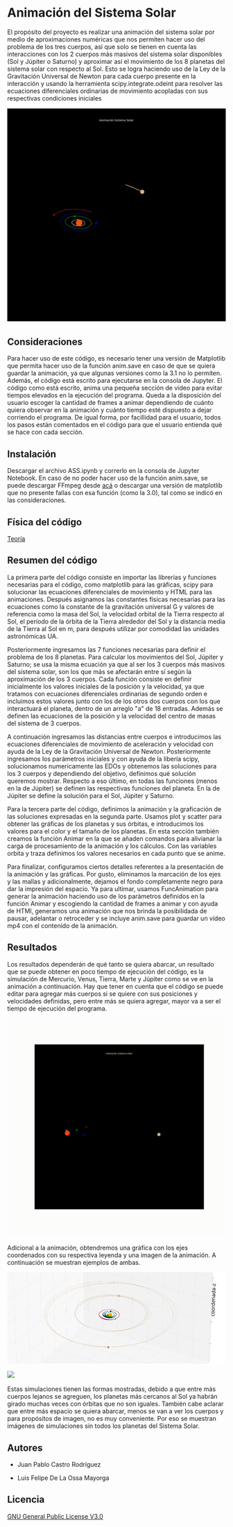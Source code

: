 # Animación del Sistema Solar

El propósito del proyecto es realizar una animación del sistema solar por medio de aproximaciones numéricas que nos permiten hacer uso del problema de los tres cuerpos, así que solo se tienen en cuenta las interacciones con los 2 cuerpos más masivos del sistema solar disponibles (Sol y Júpiter o Saturno) y aproximar así el movimiento de los 8 planetas del sistema solar con respecto al Sol. Esto se logra haciendo uso de la Ley de la Gravitación Universal de Newton para cada cuerpo presente en la interacción y usando la herramienta scipy.integrate.odeint para resolver las ecuaciones diferenciales ordinarias de movimiento acopladas con sus respectivas condiciones iniciales

![](AMaJ.PNG)

## Consideraciones

Para hacer uso de este código, es necesario tener una versión de Matplotlib que permita hacer uso de la función anim.save en caso de que se quiera guardar la animación, ya que algunas versiones como la 3.1 no lo permiten. Además, el código está escrito para ejecutarse en la consola de Jupyter. El código como está escrito, anima una pequeña sección de vídeo para evitar tiempos elevados en la ejecución del programa. Queda a la disposición del usuario escoger la cantidad de frames a animar dependiendo de cuánto quiera observar en la animación y cuánto tiempo esté dispuesto a dejar corriendo el programa. De igual forma, por facillidad para el usuario, todos los pasos están comentados en el código para que el usuario entienda qué se hace con cada sección.

## Instalación

Descargar el archivo ASS.ipynb y correrlo en la consola de Jupyter Notebook. En caso de no poder hacer uso de la función anim.save, se puede descargar FFmpeg desde [acá](https://ffmpeg.zeranoe.com/builds/) o descargar una versión de matplotlib que no presente fallas con esa función (como la 3.0), tal como se indicó en las consideraciones.

## Física del código

[Teoría](https://github.com/JuanCastro36/Sistema-Solar/blob/patch-1/Teor%C3%ADa) 

## Resumen del código

La primera parte del código consiste en importar las librerías y funciones necesarias para el código, como matplotlib para las gráficas, scipy para solucionar las ecuaciones diferenciales de movimiento y HTML para las animaciones. Después asignamos las constantes físicas necesarias para las ecuaciones como la constante de la gravitación universal G y valores de referencia como la masa del Sol, la velocidad orbital de la Tierra respecto al Sol, el período de la órbita de la Tierra alrededor del Sol y la distancia media de la Tierra al Sol en m, para después utilizar por comodidad las unidades astronómicas UA.

Posteriormente ingresamos las 7 funciones necesarias para definir el problema de los 8 planetas. Para calcular los movimientos del Sol, Júpiter y Saturno; se usa la misma ecuación ya que al ser los 3 cuerpos más masivos del sistema solar, son los que más se afectarán entre sí según la aproximación de los 3 cuerpos. Cada función consiste en definir inicialmente los valores iniciales de la posición y la velocidad, ya que tratamos con ecuaciones diferenciales ordinarias de segundo orden e incluimos estos valores junto con los de los otros dos cuerpos con los que interactuará el planeta, dentro de un arreglo "a" de 18 entradas. Además se definen las ecuaciones de la posición y la velocidad del centro de masas del sistema de 3 cuerpos.

A continuación ingresamos las distancias entre cuerpos e introducimos las ecuaciones diferenciales de movimiento de aceleración y velocidad con ayuda de la Ley de la Gravitación Universal de Newton. Posteriormente ingresamos los parámetros iniciales y con ayuda de la libería scipy, solucionamos numericamente las EDOs y obtenemos las soluciones para los 3 cuerpos y dependiendo del objetivo, definimos qué solución queremos mostrar. Respecto a eso último, en todas las funciones (menos en la de Júpiter) se definen las respectivas funciones del planeta. En la de Júpiter se define la solución para el Sol, Júpiter y Saturno.

Para la tercera parte del código, definimos la animación y la graficación de las soluciones expresadas en la segunda parte. Usamos plot y scatter para obtener las gráficas de los planetas y sus órbitas, e introducimos los valores para el color y el tamaño de los planetas. En esta sección también creamos la función Animar en la que se añaden comandos para alivianar la carga de procesamiento de la animación y los cálculos. Con las variables orbita y traza definimos los valores necesarios en cada punto que se anime.

Para finalizar, configuramos ciertos detalles referentes a la presentación de la animación y las gráficas. Por gusto, eliminamos la marcación de los ejes y las mallas y adicionalmente, dejamos el fondo completamente negro para dar la impresión del espacio. Ya para ultimar, usamos FuncAnimation para generar la animación haciendo uso de los parámetros definidos en la función Animar y escogiendo la cantidad de frames a animar y con ayuda de HTMl, generamos una animación que nos brinda la posibilidada de pausar, adelantar o retroceder y se incluye anim.save para guardar un vídeo mp4 con el contenido de la animación.

## Resultados

Los resultados dependerán de qué tanto se quiera abarcar, un resultado que se puede obtener en poco tiempo de ejecución del código, es la simulación de Mercurio, Venus, Tierra, Marte y Júpiter como se ve en la animación a continuación. Hay que tener en cuenta que el código se puede editar para agregar más cuerpos si se quiere con sus posiciones y velocidades definidas, pero entre más se quiera agregar, mayor va a ser el tiempo de ejecución del programa.

![](Problema3C1250.gif)

Adicional a la animación, obtendremos una gráfica con los ejes coordenados con su respectiva leyenda y una imagen de la animación. A continuación se muestran ejemplos de ambas.

![](Captura.PNG)

![](Animación_Sistema_Solar.gif)

Estas simulaciones tienen las formas mostradas, debido a que entre más cuerpos lejanos se agreguen, los planetas más cercanos al Sol ya habrán girado muchas veces con órbitas que no son iguales. También cabe aclarar que entre más espacio se quiera abarcar, menos se van a ver los cuerpos y para propósitos de imagen, no es muy conveniente. Por eso se muestran imágenes de simulaciones sin todos los planetas del Sistema Solar.


## Autores

 * Juan Pablo Castro Rodríguez

 * Luis Felipe De La Ossa Mayorga

## Licencia

[GNU General Public License V3.0](https://github.com/JuanCastro36/Sistema-Solar/blob/patch-1/LICENSE)
